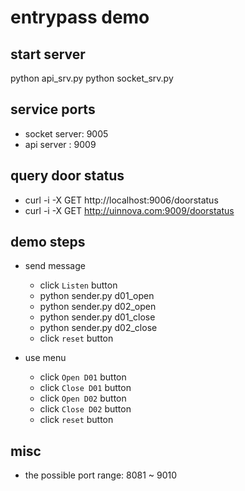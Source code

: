 # entrypass demo

## start server
python api_srv.py
python socket_srv.py

## service ports
- socket server: 9005
- api server : 9009


## query door status
- curl -i -X GET http://localhost:9006/doorstatus
- curl -i -X GET http://uinnova.com:9009/doorstatus

## demo steps
- send message
  - click ``Listen`` button
  - python sender.py d01_open
  - python sender.py d02_open
  - python sender.py d01_close
  - python sender.py d02_close
  - click ``reset`` button

- use menu
  - click ``Open D01`` button 
  - click ``Close D01`` button
  - click ``Open D02`` button 
  - click ``Close D02`` button
  - click ``reset`` button

## misc
- the possible port range: 8081 ~ 9010